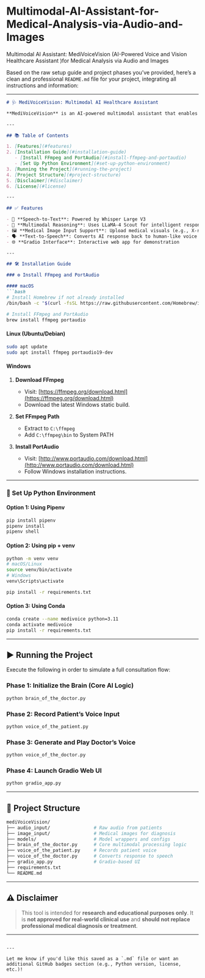 # Multimodal-AI-Assistant-for-Medical-Analysis-via-Audio-and-Images
Multimodal AI Assistant: MediVoiceVision (AI-Powered Voice and Vision Healthcare Assistant )for Medical Analysis via Audio and Images

Based on the raw setup guide and project phases you’ve provided, here’s a clean and professional `README.md` file for your project, integrating all instructions and information:

---

````markdown
# 🩺 MediVoiceVision: Multimodal AI Healthcare Assistant

**MediVoiceVision** is an AI-powered multimodal assistant that enables interactive, voice-based consultations enhanced by image-based diagnostics. Combining state-of-the-art models like **Whisper Large V3** for speech recognition and **LLaMA-4 Scout** for vision and conversation, this assistant simulates a digital doctor capable of interpreting patient voice and medical imagery.

---

## 📚 Table of Contents

1. [Features](#features)
2. [Installation Guide](#installation-guide)
   - [Install FFmpeg and PortAudio](#install-ffmpeg-and-portaudio)
   - [Set Up Python Environment](#set-up-python-environment)
3. [Running the Project](#running-the-project)
4. [Project Structure](#project-structure)
5. [Disclaimer](#disclaimer)
6. [License](#license)

---

## ✅ Features

- 🎤 **Speech-to-Text**: Powered by Whisper Large V3  
- 🧠 **Multimodal Reasoning**: Uses LLaMA-4 Scout for intelligent response generation from text + image  
- 🖼️ **Medical Image Input Support**: Upload medical visuals (e.g., X-rays) for enhanced diagnosis  
- 🗣️ **Text-to-Speech**: Converts AI response back to human-like voice  
- 🌐 **Gradio Interface**: Interactive web app for demonstration

---

## 🛠️ Installation Guide

### ⚙️ Install FFmpeg and PortAudio

#### macOS
```bash
# Install Homebrew if not already installed
/bin/bash -c "$(curl -fsSL https://raw.githubusercontent.com/Homebrew/install/HEAD/install.sh)"

# Install FFmpeg and PortAudio
brew install ffmpeg portaudio
````

#### Linux (Ubuntu/Debian)

```bash
sudo apt update
sudo apt install ffmpeg portaudio19-dev
```

#### Windows

1. **Download FFmpeg**

   * Visit: [https://ffmpeg.org/download.html](https://ffmpeg.org/download.html)
   * Download the latest Windows static build.

2. **Set FFmpeg Path**

   * Extract to `C:\ffmpeg`
   * Add `C:\ffmpeg\bin` to System PATH

3. **Install PortAudio**

   * Visit: [http://www.portaudio.com/download.html](http://www.portaudio.com/download.html)
   * Follow Windows installation instructions.

---

### 🐍 Set Up Python Environment

#### Option 1: Using Pipenv

```bash
pip install pipenv
pipenv install
pipenv shell
```

#### Option 2: Using pip + venv

```bash
python -m venv venv
# macOS/Linux
source venv/bin/activate
# Windows
venv\Scripts\activate

pip install -r requirements.txt
```

#### Option 3: Using Conda

```bash
conda create --name medivoice python=3.11
conda activate medivoice
pip install -r requirements.txt
```

---

## ▶️ Running the Project

Execute the following in order to simulate a full consultation flow:

### Phase 1: Initialize the Brain (Core AI Logic)

```bash
python brain_of_the_doctor.py
```

### Phase 2: Record Patient’s Voice Input

```bash
python voice_of_the_patient.py
```

### Phase 3: Generate and Play Doctor’s Voice

```bash
python voice_of_the_doctor.py
```

### Phase 4: Launch Gradio Web UI

```bash
python gradio_app.py
```

---

## 📁 Project Structure

```bash
mediVoiceVision/
├── audio_input/                # Raw audio from patients
├── image_input/                # Medical images for diagnosis
├── models/                     # Model wrappers and configs
├── brain_of_the_doctor.py      # Core multimodal processing logic
├── voice_of_the_patient.py     # Records patient voice
├── voice_of_the_doctor.py      # Converts response to speech
├── gradio_app.py               # Gradio-based UI
├── requirements.txt
└── README.md
```

---

## ⚠️ Disclaimer

> This tool is intended for **research and educational purposes only**. It is **not approved for real-world clinical use** and **should not replace professional medical diagnosis or treatment**.

---



```

---

Let me know if you'd like this saved as a `.md` file or want an additional GitHub badges section (e.g., Python version, license, etc.)!
```
